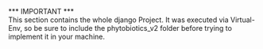 *** IMPORTANT *** </br>
This section contains the whole django Project. It was executed via Virtual-Env, so be sure to include the phytobiotics_v2 folder before trying to implement it in your machine.
